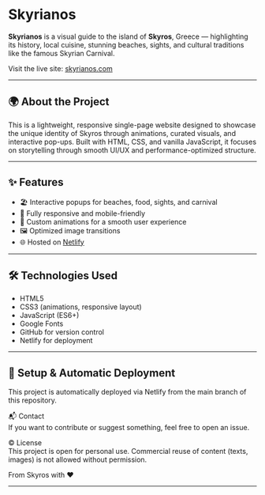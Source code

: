 # Skyrianos

**Skyrianos** is a visual guide to the island of **Skyros**, Greece — highlighting its history, local cuisine, stunning beaches, sights, and cultural traditions like the famous Skyrian Carnival.

Visit the live site: [skyrianos.com](https://skyrianos.com)

---

## 🌍 About the Project

This is a lightweight, responsive single-page website designed to showcase the unique identity of Skyros through animations, curated visuals, and interactive pop-ups. Built with HTML, CSS, and vanilla JavaScript, it focuses on storytelling through smooth UI/UX and performance-optimized structure.

---

## ✨ Features

- 🏖️ Interactive popups for beaches, food, sights, and carnival
- 📱 Fully responsive and mobile-friendly
- 🎨 Custom animations for a smooth user experience
- 🖼️ Optimized image transitions
- 🌐 Hosted on [Netlify](https://netlify.com)

---

## 🛠️ Technologies Used

- HTML5
- CSS3 (animations, responsive layout)
- JavaScript (ES6+)
- Google Fonts
- GitHub for version control
- Netlify for deployment

---

## 🚀 Setup & Automatic Deployment

This project is automatically deployed via Netlify from the main branch of this repository.

📬 Contact  
If you want to contribute or suggest something, feel free to open an issue.

© License  
This project is open for personal use. Commercial reuse of content (texts, images) is not allowed without permission.

From Skyros with ❤️

---
